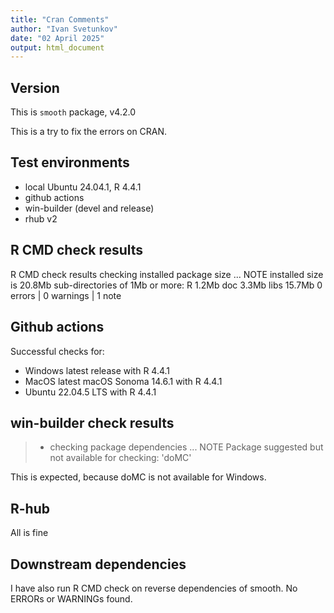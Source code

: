 ```yaml
---
title: "Cran Comments"
author: "Ivan Svetunkov"
date: "02 April 2025"
output: html_document
---
```


## Version
This is ``smooth`` package, v4.2.0

This is a try to fix the errors on CRAN.

## Test environments
* local Ubuntu 24.04.1, R 4.4.1
* github actions
* win-builder (devel and release)
* rhub v2

## R CMD check results
R CMD check results
checking installed package size ... NOTE
    installed size is 20.8Mb
    sub-directories of 1Mb or more:
      R      1.2Mb
      doc    3.3Mb
      libs  15.7Mb
0 errors | 0 warnings | 1 note

## Github actions
Successful checks for:

- Windows latest release with R 4.4.1
- MacOS latest macOS Sonoma 14.6.1 with R 4.4.1
- Ubuntu 22.04.5 LTS with R 4.4.1

## win-builder check results
>* checking package dependencies ... NOTE
>Package suggested but not available for checking: 'doMC'

This is expected, because doMC is not available for Windows.

## R-hub
All is fine

## Downstream dependencies
I have also run R CMD check on reverse dependencies of smooth.
No ERRORs or WARNINGs found.
